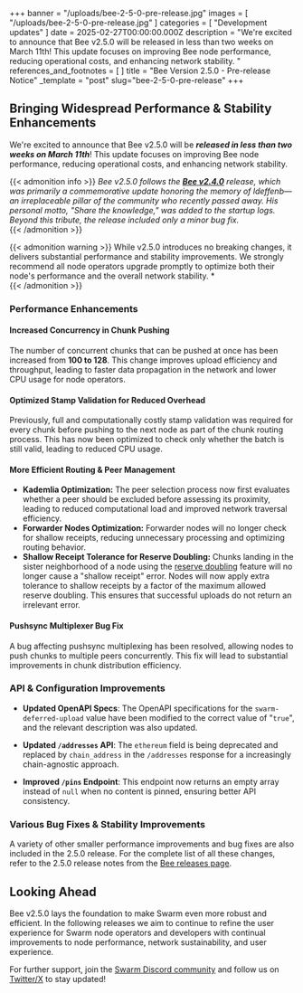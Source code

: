+++
banner = "/uploads/bee-2-5-0-pre-release.jpg"
images = [ "/uploads/bee-2-5-0-pre-release.jpg" ]
categories = [ "Development updates" ]
date = 2025-02-27T00:00:00.000Z
description = "We're excited to announce that Bee v2.5.0 will be released in less than two weeks on March 11th! This update focuses on improving Bee node performance, reducing operational costs, and enhancing network stability.  "
references_and_footnotes = [ ]
title = "Bee Version 2.5.0 - Pre-release Notice"
_template = "post"
slug="bee-2-5-0-pre-release"
+++


## **Bringing Widespread Performance & Stability Enhancements**  

We're excited to announce that Bee v2.5.0 will be ***released in less than two weeks on March 11th***! This update focuses on improving Bee node performance, reducing operational costs, and enhancing network stability.  


{{< admonition info >}}
*Bee v2.5.0 follows the **[Bee v2.4.0](https://github.com/ethersphere/bee/releases/tag/v2.4.0)** release, which was primarily a commemorative update honoring the memory of ldeffenb—an irreplaceable pillar of the community who recently passed away. His personal motto, *"Share the knowledge,"* was added to the startup logs. Beyond this tribute, the release included only a minor bug fix.*  
{{< /admonition >}}

{{< admonition warning >}}
While v2.5.0 introduces no breaking changes, it delivers substantial performance and stability improvements. We strongly recommend all node operators upgrade promptly to optimize both their node's performance and the overall network stability.  *  
{{< /admonition >}}
 
### **Performance Enhancements**

#### **Increased Concurrency in Chunk Pushing**
The number of concurrent chunks that can be pushed at once has been increased from **100 to 128**. This change improves upload efficiency and throughput, leading to faster data propagation in the network and lower CPU usage for node operators.

#### **Optimized Stamp Validation for Reduced Overhead**
Previously, full and computationally costly stamp validation was required for every chunk before pushing to the next node as part of the chunk routing process. This has now been optimized to check only whether the batch is still valid, leading to reduced CPU usage.

#### **More Efficient Routing & Peer Management**
- **Kademlia Optimization:** The peer selection process now first evaluates whether a peer should be excluded before assessing its proximity, leading to reduced computational load and improved network traversal efficiency.
- **Forwarder Nodes Optimization:** Forwarder nodes will no longer check for shallow receipts, reducing unnecessary processing and optimizing routing behavior.
- **Shallow Receipt Tolerance for Reserve Doubling:** Chunks landing in the sister neighborhood of a node using the [reserve doubling](https://docs.ethswarm.org/docs/bee/working-with-bee/staking/#reserve-doubling) feature will no longer cause a "shallow receipt" error. Nodes will now apply extra tolerance to shallow receipts by a factor of the maximum allowed reserve doubling. This ensures that successful uploads do not return an irrelevant error.  

#### **Pushsync Multiplexer Bug Fix**
A bug affecting pushsync multiplexing has been resolved, allowing nodes to push chunks to multiple peers concurrently. This fix will lead to substantial improvements in chunk distribution efficiency.

### **API & Configuration Improvements**
- **Updated OpenAPI Specs**: The OpenAPI specifications for the `swarm-deferred-upload` value have been modified to the correct value of "`true`", and the relevant description was also updated.

- **Updated `/addresses` API**: The `ethereum` field is being deprecated and replaced by `chain_address` in the `/addresses` response for a increasingly chain-agnostic approach.
- **Improved `/pins` Endpoint**: This endpoint now returns an empty array instead of `null` when no content is pinned, ensuring better API consistency.

### **Various Bug Fixes & Stability Improvements**
A variety of other smaller performance improvements and bug fixes are also included in the 2.5.0 release. For the complete list of all these changes, refer to the 2.5.0 release notes from the [Bee releases page](https://github.com/ethersphere/bee/releases).


## **Looking Ahead**
Bee v2.5.0 lays the foundation to make Swarm even more robust and efficient. In the following releases we aim to continue to refine the user experience for Swarm node operators and developers with continual improvements to node performance, network sustainability, and user experience. 

For further support, join the [Swarm Discord community](https://discord.gg/kHRyMNpw7t) and follow us on [Twitter/X](https://x.com/ethswarm) to stay updated!


